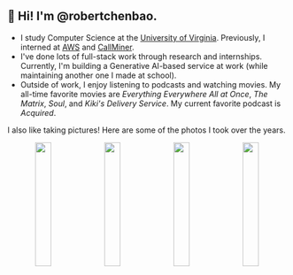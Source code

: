 ## 👋 Hi! I'm @robertchenbao.

* I study Computer Science at the [University of Virginia](https://virginia.edu). Previously, I interned at [AWS](https://aws.amazon.com) and [CallMiner](https://callminer.com).
* I've done lots of full-stack work through research and internships. Currently, I'm building a Generative AI-based service at work (while maintaining another one I made at school).
* Outside of work, I enjoy listening to podcasts and watching movies. My all-time favorite movies are _Everything Everywhere All at Once_, _The Matrix_, _Soul_, and _Kiki's Delivery Service_. My current favorite podcast is _Acquired_.

I also like taking pictures! Here are some of the photos I took over the years.

<p align="center">
  <img src="https://github.com/robertchenbao/robertchenbao/assets/30555057/d93f384f-a99a-4a4a-928c-65456aea76fb" style="width: 24%" />
  <img src="https://github.com/robertchenbao/robertchenbao/assets/30555057/72f5d777-1dd9-4866-90d3-bac9f31b0da5" style="width: 24%" />
  <img src="https://github.com/robertchenbao/robertchenbao/assets/30555057/706367a4-d530-47a5-86ad-f65b130b026c" style="width: 24%" />
  <img src="https://github.com/robertchenbao/robertchenbao/assets/30555057/70f326d5-ea74-4b00-852a-5dbb5425dbb5" style="width: 24%" />
</p>
